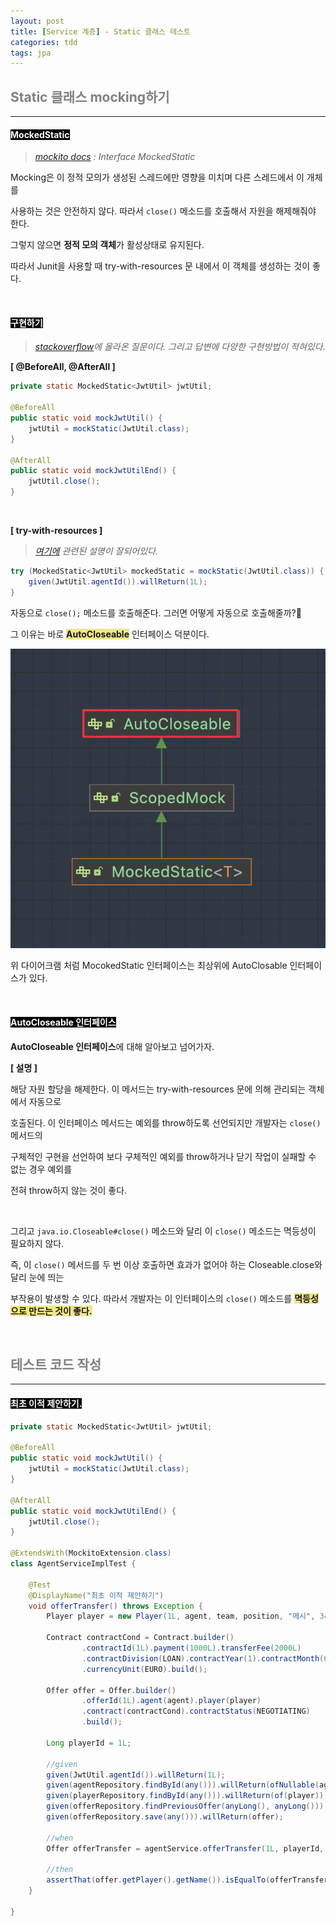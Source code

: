 ```yaml
---
layout: post
title: [Service 계층] - Static 클래스 테스트
categories: tdd
tags: jpa
---
```


## <span style="color:gray">Static 클래스 mocking하기</span>

---

#### <span style="background-color:black; color:white">MockedStatic</span>

> <em><a href="hhttps://javadoc.io/doc/org.mockito/mockito-core/latest/org/mockito/MockedStatic.html" target="_blank">mockito docs</a> : Interface MockedStatic</em>

Mocking은 이 정적 모의가 생성된 스레드에만 영향을 미치며 다른 스레드에서 이 개체를 

사용하는 것은 안전하지 않다. 따라서 `close()` 메소드를 호출해서 자원을 해제해줘야 한다.

그렇지 않으면 **정적 모의 객체**가 활성상태로 유지된다.

따라서 Junit을 사용할 때 try-with-resources 문 내에서 이 객체를 생성하는 것이 좋다.

<br>

#### <span style="background-color:black; color:white">구현하기</span>

> <em><a href="https://stackoverflow.com/questions/63263662/mockito-3-4-0-static-mocking-exception" target="_blank">stackoverflow</a>에 올라온 질문이다. 그리고 답변에 다양한 구현방법이 적혀있다.</em>

**[ @BeforeAll, @AfterAll ]**

```java
private static MockedStatic<JwtUtil> jwtUtil;

@BeforeAll
public static void mockJwtUtil() {
    jwtUtil = mockStatic(JwtUtil.class);
}

@AfterAll
public static void mockJwtUtilEnd() {
    jwtUtil.close();
}
```

<br>

**[ try-with-resources ]**

> <em><a href="https://codechacha.com/ko/java-try-with-resources/" target="_blank">여기에</a> 관련된 설명이 잘되어있다.</em>

```java
try (MockedStatic<JwtUtil> mockedStatic = mockStatic(JwtUtil.class)) {
    given(JwtUtil.agentId()).willReturn(1L);
}
```

자동으로 `close();` 메소드를 호출해준다. 그러면 어떻게 자동으로 호출해줄까?🤔

그 이유는 바로  **<span style="background-color:#F0E68C">AutoCloseable</span>** 인터페이스 덕분이다.

<img src = "/assets/img/tdd/autoCloseable.png"><br>

위 다이어크램 처럼 MocokedStatic 인터페이스는 최상위에 AutoClosable 인터페이스가 있다.

<br>

#### <span style="background-color:black; color:white">AutoCloseable 인터페이스</span>

**AutoCloseable 인터페이스**에 대해 알아보고 넘어가자.

**[ 설명 ]**

해당 자원 할당을 해제한다. 이 메서드는 try-with-resources 문에 의해 관리되는 객체에서 자동으로 

호출된다. 이 인터페이스 메서드는 예외를 throw하도록 선언되지만 개발자는 `close()` 메서드의 

구체적인 구현을 선언하여 보다 구체적인 예외를 throw하거나 닫기 작업이 실패할 수 없는 경우 예외를 

전혀 throw하지 않는 것이 좋다.

<br>

그리고 `java.io.Closeable#close()` 메소드와 달리 이 `close()` 메소드는 멱등성이 필요하지 않다. 

즉, 이 `close()` 메서드를 두 번 이상 호출하면 효과가 없어야 하는 Closeable.close와 달리 눈에 띄는 

부작용이 발생할 수 있다. 따라서 개발자는 이 인터페이스의 `close()` 메소드를 **<span style="background-color:#F0E68C">멱등성으로 만드는 것이 좋다.</span>**

<br>

## <span style="color:gray">테스트 코드 작성</span>

---

#### <span style="background-color:black; color:white">최초 이적 제안하기.</span>

```java
private static MockedStatic<JwtUtil> jwtUtil;

@BeforeAll
public static void mockJwtUtil() {
    jwtUtil = mockStatic(JwtUtil.class);
}

@AfterAll
public static void mockJwtUtilEnd() {
    jwtUtil.close();
}

@ExtendsWith(MockitoExtension.class)
class AgentServiceImplTest {

    @Test
    @DisplayName("최초 이적 제안하기")
    void offerTransfer() throws Exception {
        Player player = new Player(1L, agent, team, position, "메시", 34);

        Contract contractCond = Contract.builder()
                .contractId(1L).payment(1000L).transferFee(2000L)
                .contractDivision(LOAN).contractYear(1).contractMonth(6)
                .currencyUnit(EURO).build();

        Offer offer = Offer.builder()
                .offerId(1L).agent(agent).player(player)
                .contract(contractCond).contractStatus(NEGOTIATING)
                .build();

        Long playerId = 1L;

        //given
        given(JwtUtil.agentId()).willReturn(1L);
        given(agentRepository.findById(any())).willReturn(ofNullable(agent));
        given(playerRepository.findById(any())).willReturn(of(player));
        given(offerRepository.findPreviousOffer(anyLong(), anyLong())).willReturn(empty());
        given(offerRepository.save(any())).willReturn(offer);

        //when
        Offer offerTransfer = agentService.offerTransfer(1L, playerId, contractCond);

        //then
        assertThat(offer.getPlayer().getName()).isEqualTo(offerTransfer.getPlayer().getName());
    }

}

```


<br>

#### <span style="background-color:black; color:white"></span>

<br>

#### <span style="background-color:black; color:white"></span>

<br>